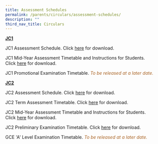 ```yaml
---
title: Assessment Schedules
permalink: /parents/circulars/assessment-schedules/
description: ""
third_nav_title: Circulars
---
```

**<u>JC1</u>**

JC1 Assessment Schedule. Click&nbsp;<a target="_blank" href="/files/2023%20jc1%20assessment%20schedule.pdf">here</a>&nbsp;for download. 

JC1 Mid-Year Assessment Timetable and Instructions for Students. Click&nbsp;<a target="_blank" href="/files/Assessment/jc1_mya_timetable_2023.pdf">here</a>&nbsp;for download.

JC1 Promotional Examination Timetable. <font color="#A96324"><em>To be released at a later date.</em></font>

**<u>JC2</u>**

JC2 Assessment Schedule. Click&nbsp;<a target="_blank" href="/files/2023%20jc2%20assessment%20schedule.pdf">here</a>&nbsp;for download.

JC2 Term Assessment Timetable. Click&nbsp;<a target="_blank" href="/files/2023%20j2%20ta%20schedule.pdf">here</a>&nbsp;for download.

JC2 Mid-Year Assessment Timetable and Instructions for Students. Click&nbsp;<a target="_blank" href="/files/Assessment/j2_preliminary_examination_timetable">here</a>&nbsp;for download.
  
JC2 Preliminary Examination Timetable. Click&nbsp;<a target="_blank" href="/files/Assessment/jc2_mya_timetable_2023.pdf">here</a>&nbsp;for download.

GCE 'A' Level Examination Timetable. <font color="#A96324"><em>To be released at a later date.</em></font>